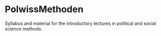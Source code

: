 # PolwissMethoden
Syllabus and material for the introductory lectures in political and social science methods.
